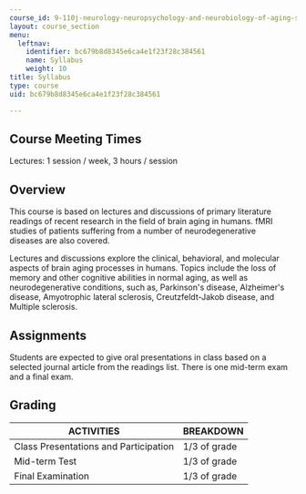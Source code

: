 ```yaml
---
course_id: 9-110j-neurology-neuropsychology-and-neurobiology-of-aging-spring-2005
layout: course_section
menu:
  leftnav:
    identifier: bc679b8d8345e6ca4e1f23f28c384561
    name: Syllabus
    weight: 10
title: Syllabus
type: course
uid: bc679b8d8345e6ca4e1f23f28c384561

---
```


Course Meeting Times
--------------------

Lectures: 1 session / week, 3 hours / session

Overview
--------

This course is based on lectures and discussions of primary literature readings of recent research in the field of brain aging in humans. fMRI studies of patients suffering from a number of neurodegenerative diseases are also covered.

Lectures and discussions explore the clinical, behavioral, and molecular aspects of brain aging processes in humans. Topics include the loss of memory and other cognitive abilities in normal aging, as well as neurodegenerative conditions, such as, Parkinson's disease, Alzheimer's disease, Amyotrophic lateral sclerosis, Creutzfeldt-Jakob disease, and Multiple sclerosis.

Assignments
-----------

Students are expected to give oral presentations in class based on a selected journal article from the readings list. There is one mid-term exam and a final exam.

Grading
-------

| ACTIVITIES | BREAKDOWN |
| --- | --- |
| Class Presentations and Participation | 1/3 of grade |
| Mid-term Test | 1/3 of grade |
| Final Examination | 1/3 of grade